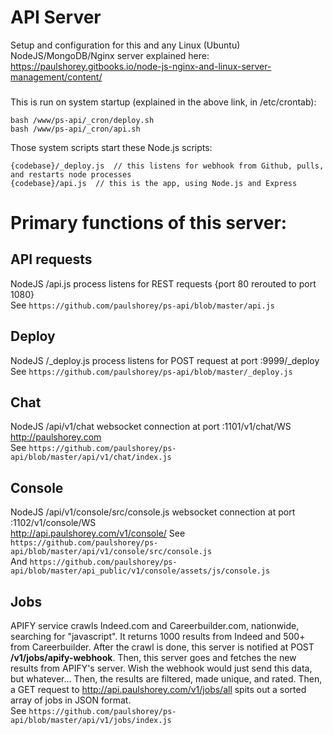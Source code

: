 <a name="myREADME"></a>
# 
# API Server
Setup and configuration for this and any Linux (Ubuntu) NodeJS/MongoDB/Nginx server explained here:
https://paulshorey.gitbooks.io/node-js-nginx-and-linux-server-management/content/  
### 
This is run on system startup (explained in the above link, in /etc/crontab):  
```
bash /www/ps-api/_cron/deploy.sh  
bash /www/ps-api/_cron/api.sh  
```  
Those system scripts start these Node.js scripts:  
```
{codebase}/_deploy.js  // this listens for webhook from Github, pulls, and restarts node processes
{codebase}/api.js  // this is the app, using Node.js and Express  
```  

# 
# Primary functions of this server:  

## 
## API requests  
NodeJS /api.js process listens for REST requests {port 80 rerouted to port 1080}  
See `https://github.com/paulshorey/ps-api/blob/master/api.js`  

## 
## Deploy  
NodeJS /\_deploy.js process listens for POST request at port :9999/\_deploy  
See `https://github.com/paulshorey/ps-api/blob/master/_deploy.js`  

## 
## Chat  
NodeJS /api/v1/chat websocket connection at port :1101/v1/chat/WS  
http://paulshorey.com  
See `https://github.com/paulshorey/ps-api/blob/master/api/v1/chat/index.js`  

## 
## Console  
NodeJS /api/v1/console/src/console.js websocket connection at port :1102/v1/console/WS  
http://api.paulshorey.com/v1/console/
See `https://github.com/paulshorey/ps-api/blob/master/api/v1/console/src/console.js`  
And `https://github.com/paulshorey/ps-api/blob/master/api_public/v1/console/assets/js/console.js`  

## 
## Jobs 
APIFY service crawls Indeed.com and Careerbuilder.com, nationwide, searching for "javascript". It returns 1000 results from Indeed and 500+ from Careerbuilder. After the crawl is done, this server is notified at POST __/v1/jobs/apify-webhook__. Then, this server goes and fetches the new results from APIFY's server. Wish the webhook would just send this data, but whatever... Then, the results are filtered, made unique, and rated. Then, a GET request to http://api.paulshorey.com/v1/jobs/all spits out a sorted array of jobs in JSON format.   
See `https://github.com/paulshorey/ps-api/blob/master/api/v1/jobs/index.js`  



